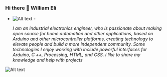 ### Hi there 👋 William Elí
 
 <head>
    <meta charset="utf-8">
 
 
 - ![Alt text](https://raw.githubusercontent.com/ramun9533/Pagina-de-Presentacion/8fc9f7e550fd477a4fab49dccef50371c788cfd9/2.png.svg) -
  
  
 
 


 
   <section>
 
   *I am an industrial electronics engineer, who is passionate about making open source for home automation and other
    applications, based on Arduino and other microcontroller platforms, creating technology to elevate people and build 
    a more independent community. Some technologies I enjoy working with include powerful interfaces for Arduino, C ++, 
    Processing, HTML, and CSS. I like to share my knowledge and help with projects*
 
    
   
    


</section>

 ![Alt text](https://github.com/ramun9533/Pagina-de-Presentacion/blob/main/5.png?raw=true)
 
 
 
 </head>
